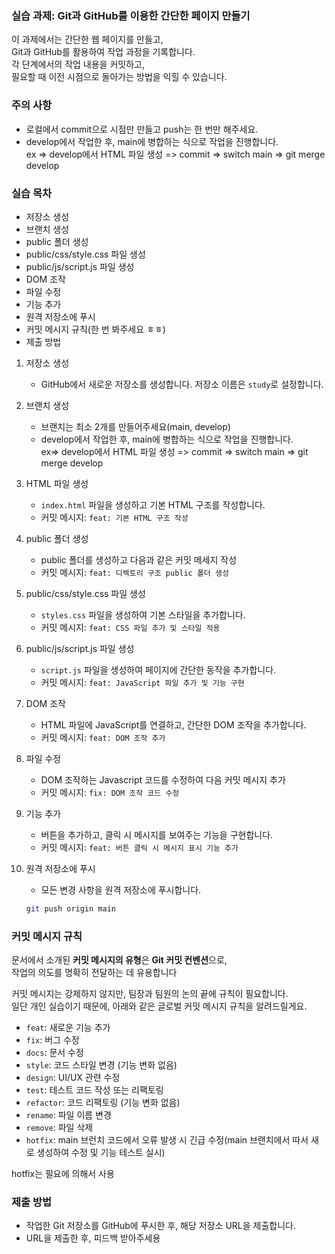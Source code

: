 ### 실습 과제: Git과 GitHub를 이용한 간단한 페이지 만들기

이 과제에서는 간단한 웹 페이지를 만들고,  
Git과 GitHub를 활용하여 작업 과정을 기록합니다.  
각 단계에서의 작업 내용을 커밋하고,  
필요할 때 이전 시점으로 돌아가는 방법을 익힐 수 있습니다.

### 주의 사항

- 로컬에서 commit으로 시점만 만들고 push는 한 번만 해주세요.
- develop에서 작업한 후, main에 병합하는 식으로 작업을 진행합니다.  
ex => develop에서 HTML 파일 생성 => commit => switch main => git merge develop

### 실습 목차

- 저장소 생성
- 브랜치 생성
- public 폴더 생성
- public/css/style.css 파일 생성
- public/js/script.js 파일 생성
- DOM 조작
- 파일 수정
- 기능 추가
- 원격 저장소에 푸시
- 커밋 메시지 규칙(한 번 봐주세요 ㅎㅎ)
- 제출 방법

1. 저장소 생성
   - GitHub에서 새로운 저장소를 생성합니다. 저장소 이름은 `study`로 설정합니다.

2. 브랜치 생성

   - 브랜치는 최소 2개를 만들어주세요(main, develop)
   - develop에서 작업한 후, main에 병합하는 식으로 작업을 진행합니다.  
   ex=> develop에서 HTML 파일 생성 => commit => switch main => git merge develop

2. HTML 파일 생성
   - `index.html` 파일을 생성하고 기본 HTML 구조를 작성합니다.
   - 커밋 메시지: `feat: 기본 HTML 구조 작성`

3. public 폴더 생성
   - public 폴더를 생성하고 다음과 같은 커밋 메세지 작성
   - 커밋 메시지: `feat: 디렉토리 구조 public 폴더 생성`

4. public/css/style.css 파일 생성
   - `styles.css` 파일을 생성하여 기본 스타일을 추가합니다.
   - 커밋 메시지: `feat: CSS 파일 추가 및 스타일 적용`

5. public/js/script.js 파일 생성
   - `script.js` 파일을 생성하여 페이지에 간단한 동작을 추가합니다.
   - 커밋 메시지: `feat: JavaScript 파일 추가 및 기능 구현`

6. DOM 조작
   - HTML 파일에 JavaScript를 연결하고, 간단한 DOM 조작을 추가합니다.
   - 커밋 메시지: `feat: DOM 조작 추가`

7. 파일 수정
   - DOM 조작하는 Javascript 코드를 수정하여 다음 커밋 메시지 추가
   - 커밋 메시지: `fix: DOM 조작 코드 수정`

8. 기능 추가
   - 버튼을 추가하고, 클릭 시 메시지를 보여주는 기능을 구현합니다.
   - 커밋 메시지: `feat: 버튼 클릭 시 메시지 표시 기능 추가`

9. 원격 저장소에 푸시
    - 모든 변경 사항을 원격 저장소에 푸시합니다.
    
    ```sh
    git push origin main
    ```

### 커밋 메시지 규칙

문서에서 소개된 **커밋 메시지의 유형**은 **Git 커밋 컨벤션**으로,  
작업의 의도를 명확히 전달하는 데 유용합니다

커밋 메시지는 강제하지 않지만, 팀장과 팀원의 논의 끝에 규칙이 필요합니다.  
일단 개인 실습이기 때문에, 아래와 같은 글로벌 커밋 메시지 규칙을 알려드릴게요.  

- `feat`: 새로운 기능 추가  
- `fix`: 버그 수정  
- `docs`: 문서 수정  
- `style`: 코드 스타일 변경 (기능 변화 없음)  
- `design`: UI/UX 관련 수정  
- `test`: 테스트 코드 작성 또는 리팩토링  
- `refactor`: 코드 리팩토링 (기능 변화 없음)  
- `rename`: 파일 이름 변경  
- `remove`: 파일 삭제  
- `hotfix`: main 브런치 코드에서 오류 발생 시 긴급 수정(main 브랜치에서 따서 새로 생성하여 수정 및 기능 테스트 실시)  

hotfix는 필요에 의해서 사용

### 제출 방법

- 작업한 Git 저장소를 GitHub에 푸시한 후, 해당 저장소 URL을 제출합니다.
- URL을 제출한 후, 피드백 받아주세용
